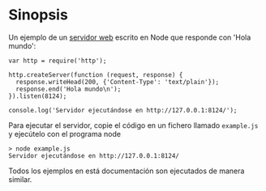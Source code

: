 # Sinopsis

<!--type=misc-->

Un ejemplo de un [servidor web](http.html) escrito en Node que responde con 'Hola
mundo':

    var http = require('http');

    http.createServer(function (request, response) {
      response.writeHead(200, {'Content-Type': 'text/plain'});
      response.end('Hola mundo\n');
    }).listen(8124);

    console.log('Servidor ejecutándose en http://127.0.0.1:8124/');

Para ejecutar el servidor, copie el código en un fichero llamado `example.js` y ejecútelo
con el programa node

    > node example.js
    Servidor ejecutándose en http://127.0.0.1:8124/

Todos los ejemplos en está documentación son ejecutados de manera similar.